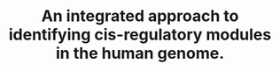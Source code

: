 ---
layout: page
title: " An integrated approach to identifying cis-regulatory modules in the human genome."
breadcrumb: true
categories:
    - publication
## publication related information
pub:
    authors: " Kyoung-Jae Won, Saurabh Agarwal, Li Shen, Robert Shoemaker, Bing Ren,  Wei Wang"
    journal: " PloS one"
    date: 2009
    doi:  10.1371/journal.pone.0005501
    volume:  4
    pages:  e5501
    number:  5
    abstract: " In eukaryotic genomes, it is challenging to accurately determine target sites of  transcription factors (TFs) by only using sequence information. Previous efforts  were made to tackle this task by considering the fact that TF binding sites tend  to be more conserved than other functional sites and the binding sites of several TFs are often clustered. Recently, ChIP-chip and ChIP-sequencing experiments have been accumulated to identify TF binding sites as well as survey the chromatin modification patterns at the regulatory elements such as promoters and enhancers. We propose here a hidden Markov model (HMM) to incorporate sequence motif information, TF-DNA interaction data and chromatin modification patterns to precisely identify cis-regulatory modules (CRMs). We conducted ChIP-chip experiments on four TFs, CREB, E2F1, MAX, and YY1 in 1% of the human genome. We then trained a hidden Markov model (HMM) to identify the labels of the CRMs by incorporating the sequence motifs recognized by these TFs and the ChIP-chip ratio. Chromatin modification data was used to predict the functional sites and to further remove false positives. Cross-validation showed that our integrated HMM had a performance superior to other existing methods on predicting CRMs. Incorporating histone signature information successfully penalized false prediction and improved the whole performance. The dataset we used and the software are available at http://nash.ucsd.edu/CIS/.,"
---